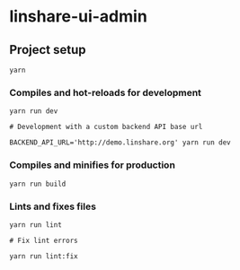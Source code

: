 # linshare-ui-admin

## Project setup
```
yarn
```

### Compiles and hot-reloads for development
```
yarn run dev

# Development with a custom backend API base url

BACKEND_API_URL='http://demo.linshare.org' yarn run dev
```

### Compiles and minifies for production
```
yarn run build
```


### Lints and fixes files
```
yarn run lint

# Fix lint errors

yarn run lint:fix
```

